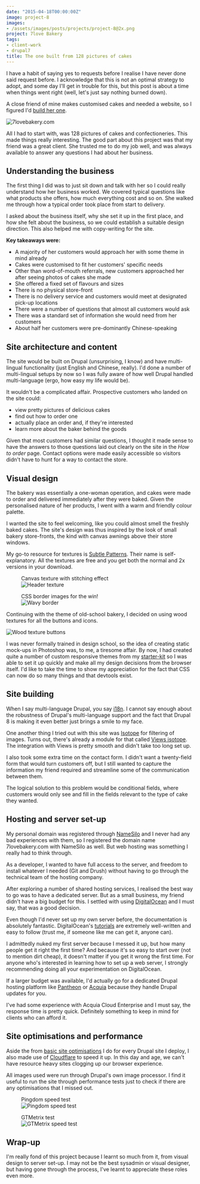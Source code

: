 ```yaml
---
date: "2015-04-18T00:00:00Z"
image: project-8
images: 
- /assets/images/posts/projects/project-8@2x.png
project: 7love Bakery
tags:
- client-work
- drupal7
title: The one built from 128 pictures of cakes
---
```

I have a habit of saying yes to requests before I realise I have never done said request before. I acknowledge that this is not an optimal strategy to adopt, and some day I'll get in trouble for this, but this post is about a time when things went right (well, let's just say nothing burned down).

A close friend of mine makes customised cakes and needed a website, so I figured I'd [build her one](https://web.archive.org/web/20151023084253/http://www.7lovebakery.com:80/).

![7lovebakery.com](/assets/images/posts/7love/7love.jpg)

All I had to start with, was 128 pictures of cakes and confectioneries. This made things really interesting. The good part about this project was that my friend was a great client. She trusted me to do my job well, and was always available to answer any questions I had about her business.

## Understanding the business

The first thing I did was to just sit down and talk with her so I could really understand how her business worked. We covered typical questions like what products she offers, how much everything cost and so on. She walked me through how a typical order took place from start to delivery.

I asked about the business itself, why she set it up in the first place, and how she felt about the business, so we could establish a suitable design direction. This also helped me with copy-writing for the site.

<p class="no-margin"><strong>Key takeaways were:</strong></p>
<ul>
    <li class="no-margin">A majority of her customers would approach her with some theme in mind already</li>
    <li class="no-margin">Cakes were customised to fit her customers' specific needs</li>
    <li class="no-margin">Other than word-of-mouth referrals, new customers approached her after seeing photos of cakes she made</li>
    <li class="no-margin">She offered a fixed set of flavours and sizes</li>
    <li class="no-margin">There is no physical store-front</li>
    <li class="no-margin">There is no delivery service and customers would meet at designated pick-up locations</li>
    <li class="no-margin">There were a number of questions that almost all customers would ask</li>
    <li class="no-margin">There was a standard set of information she would need from her customers</li>
    <li class>About half her customers were pre-dominantly Chinese-speaking</li>
</ul>

## Site architecture and content

The site would be built on Drupal (unsurprising, I know) and have multi-lingual functionality (just English and Chinese, really). I'd done a number of multi-lingual setups by now so I was fully aware of how well Drupal handled multi-language (ergo, how easy my life would be).

<p class="no-margin">It wouldn't be a complicated affair. Prospective customers who landed on the site could:</p>
<ul>
    <li class="no-margin">view pretty pictures of delicious cakes</li>
    <li class="no-margin">find out how to order one</li>
    <li class="no-margin">actually place an order and, if they're interested</li>
    <li>learn more about the baker behind the goods</li>
</ul>

Given that most customers had similar questions, I thought it made sense to have the answers to those questions laid out clearly on the site in the *How to order* page. Contact options were made easily accessible so visitors didn't have to hunt for a way to contact the store.

## Visual design

The bakery was essentially a one-woman operation, and cakes were made to order and delivered immediately after they were baked. Given the personalised nature of her products, I went with a warm and friendly colour palette.

I wanted the site to feel welcoming, like you could almost smell the freshly baked cakes. The site's design was thus inspired by the look of small bakery store-fronts, the kind with canvas awnings above their store windows.

My go-to resource for textures is [Subtle Patterns](http://subtlepatterns.com/). Their name is self-explanatory. All the textures are free and you get both the normal and 2x versions in your download. 

<div class="figure-wrapper">
<figure class="multiple">
    <figcaption>Canvas texture with stitching effect</figcaption>
    <img alt="Header texture" src="/assets/images/posts/7love/canvas.jpg">
</figure>

<figure class="multiple">
    <figcaption>CSS border images for the win!</figcaption>
    <img alt="Wavy border" src="/assets/images/posts/7love/awning.jpg">
</figure>
</div>

Continuing with the theme of old-school bakery, I decided on using wood textures for all the buttons and icons. 

![Wood texture buttons](/assets/images/posts/7love/buttons.jpg)

I was never formally trained in design school, so the idea of creating static mock-ups in Photoshop was, to me, a tiresome affair. By now, I had created quite a number of custom responsive themes from my [starter-kit](https://www.drupal.org/sandbox/hj_chen/2345293) so I was able to set it up quickly and make all my design decisions from the browser itself. I'd like to take the time to show my appreciation for the fact that CSS can now do so many things and that devtools exist. 

## Site building

When I say multi-language Drupal, you say [i18n](https://www.drupal.org/project/i18n). I cannot say enough about the robustness of Drupal's multi-language support and the fact that Drupal 8 is making it even better just brings a smile to my face.

One another thing I tried out with this site was [Isotope](http://isotope.metafizzy.co/) for filtering of images. Turns out, there's already a module for that called [Views isotope](https://www.drupal.org/project/views_isotope). The integration with Views is pretty smooth and didn't take too long set up.

I also took some extra time on the contact form. I didn't want a twenty-field form that would turn customers off, but I still wanted to capture the information my friend required and streamline some of the communication between them.

The logical solution to this problem would be conditional fields, where customers would only see and fill in the fields relevant to the type of cake they wanted.

## Hosting and server set-up

My personal domain was registered through [NameSilo](http://www.namesilo.com/) and I never had any bad experiences with them, so I registered the domain name 7lovebakery.com with NameSilo as well. But web hosting was something I really had to think through.

As a developer, I wanted to have full access to the server, and freedom to install whatever I needed (Git and Drush) without having to go through the technical team of the hosting company.

After exploring a number of shared hosting services, I realised the best way to go was to have a dedicated server. But as a small business, my friend didn't have a big budget for this. I settled with using [DigitalOcean](https://www.digitalocean.com/) and I must say, that was a good decision.

Even though I'd never set up my own server before, the documentation is absolutely fantastic. DigitalOcean's [tutorials](https://www.digitalocean.com/community/tutorials) are extremely well-written and easy to follow (trust me, if someone like me can get it, anyone can).

I admittedly nuked my first server because I messed it up, but how many people get it right the first time? And because it's so easy to start over (not to mention dirt cheap), it doesn't matter if you get it wrong the first time. For anyone who's interested in learning how to set up a web server, I strongly recommending doing all your experimentation on DigitalOcean. 

If a larger budget was available, I'd actually go for a dedicated Drupal hosting platform like [Pantheon](https://pantheon.io/) or [Acquia](https://www.acquia.com/) because they handle Drupal updates for you.

I've had some experience with Acquia Cloud Enterprise and I must say, the response time is pretty quick. Definitely something to keep in mind for clients who can afford it.

## Site optimisations and performance

Aside the from [basic site optimisations](/blog/drupal-101-basic-site-optimisations/) I do for every Drupal site I deploy, I also made use of [Cloudflare](https://www.cloudflare.com/) to speed it up. In this day and age, we can't have resource heavy sites clogging up our browser experience.

All images used were run through Drupal's own image processor. I find it useful to run the site through performance tests just to check if there are any optimisations that I missed out.

<figure>
    <figcaption>Pingdom speed test</figcaption>
    <img alt="Pingdom speed test" src="/assets/images/posts/7love/pingdom.jpg">
</figure>

<figure>
    <figcaption>GTMetrix test</figcaption>
    <img alt="GTMetrix speed test" src="/assets/images/posts/7love/gtmetrix.jpg">
</figure>

## Wrap-up

I'm really fond of this project because I learnt so much from it, from visual design to server set-up. I may not be the best sysadmin or visual designer, but having gone through the process, I've learnt to appreciate these roles even more.
